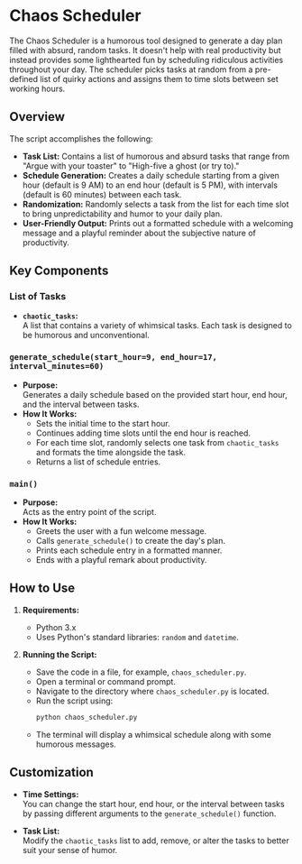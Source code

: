 # Chaos Scheduler

The Chaos Scheduler is a humorous tool designed to generate a day plan filled with absurd, random tasks. It doesn't help with real productivity but instead provides some lighthearted fun by scheduling ridiculous activities throughout your day. The scheduler picks tasks at random from a pre-defined list of quirky actions and assigns them to time slots between set working hours.

## Overview

The script accomplishes the following:

- **Task List:** Contains a list of humorous and absurd tasks that range from "Argue with your toaster" to "High-five a ghost (or try to)."
- **Schedule Generation:** Creates a daily schedule starting from a given hour (default is 9 AM) to an end hour (default is 5 PM), with intervals (default is 60 minutes) between each task.
- **Randomization:** Randomly selects a task from the list for each time slot to bring unpredictability and humor to your daily plan.
- **User-Friendly Output:** Prints out a formatted schedule with a welcoming message and a playful reminder about the subjective nature of productivity.

## Key Components

### List of Tasks
- **`chaotic_tasks`:**  
  A list that contains a variety of whimsical tasks. Each task is designed to be humorous and unconventional.

### `generate_schedule(start_hour=9, end_hour=17, interval_minutes=60)`
- **Purpose:**  
  Generates a daily schedule based on the provided start hour, end hour, and the interval between tasks.
- **How It Works:**  
  - Sets the initial time to the start hour.
  - Continues adding time slots until the end hour is reached.
  - For each time slot, randomly selects one task from `chaotic_tasks` and formats the time alongside the task.
  - Returns a list of schedule entries.

### `main()`
- **Purpose:**  
  Acts as the entry point of the script.
- **How It Works:**  
  - Greets the user with a fun welcome message.
  - Calls `generate_schedule()` to create the day's plan.
  - Prints each schedule entry in a formatted manner.
  - Ends with a playful remark about productivity.

## How to Use

1. **Requirements:**
   - Python 3.x
   - Uses Python's standard libraries: `random` and `datetime`.

2. **Running the Script:**
   - Save the code in a file, for example, `chaos_scheduler.py`.
   - Open a terminal or command prompt.
   - Navigate to the directory where `chaos_scheduler.py` is located.
   - Run the script using:
     ```bash
     python chaos_scheduler.py
     ```
   - The terminal will display a whimsical schedule along with some humorous messages.

## Customization

- **Time Settings:**  
  You can change the start hour, end hour, or the interval between tasks by passing different arguments to the `generate_schedule()` function.

- **Task List:**  
  Modify the `chaotic_tasks` list to add, remove, or alter the tasks to better suit your sense of humor.
